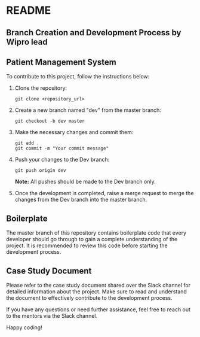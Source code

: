 # README

## Branch Creation and Development Process by Wipro lead




## Patient Management System


To contribute to this project, follow the instructions below:

1. Clone the repository:
   ```
   git clone <repository_url>
   ```

2. Create a new branch named "dev" from the master branch:
   ```
   git checkout -b dev master
   ```

3. Make the necessary changes and commit them:
   ```
   git add .
   git commit -m "Your commit message"
   ```

4. Push your changes to the Dev branch:
   ```
   git push origin dev
   ```

   **Note:** All pushes should be made to the Dev branch only.

5. Once the development is completed, raise a merge request to merge the changes from the Dev branch into the master branch.

## Boilerplate

The master branch of this repository contains boilerplate code that every developer should go through to gain a complete understanding of the project. It is recommended to review this code before starting the development process.

## Case Study Document

Please refer to the case study document shared over the Slack channel for detailed information about the project. Make sure to read and understand the document to effectively contribute to the development process.

If you have any questions or need further assistance, feel free to reach out to the mentors via the Slack channel.

Happy coding!

